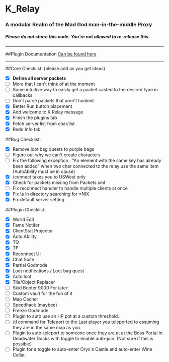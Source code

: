 # K_Relay
### A modular Realm of the Mad God man-in-the-middle Proxy
##### Please do not share this code. You're not allowed to re-release this.
-----------------------------------------------------------

##Plugin Documentation
[Can be found here](../master/PLUGIN%20DOCUMENTATION.md)

-----------------------------------------------------------

##Core Checklist: (please add as you get ideas)
- [x] **Define all server packets**
- [ ] More that I can't think of at the moment
- [ ] Some intuitive way to easily get a packet casted to the desired type in callbacks
- [ ] Don't parse packets that aren't hooked
- [x] Better Run button placement
- [x] Add welcome to K Relay message
- [x] Finish the plugins tab
- [x] Fetch server list from char/list
- [x] Redo Info tab

##Bug Checklist:
- [x] Remove loot bag quests to purple bags
- [ ] Figure out why we can't create characters
- [ ] Fix the following exception : "An element with the same key has already been added" when two char connected to the relay use the same item (AutoAbility must be in cause)
- [x] /connect takes you to USWest only
- [x] Check for packets missing from Packets.xml
- [ ] Fix reconnect handler to handle multiple clients at once
- [x] Fix \s in directory searching for *NIX
- [x] Fix default server setting

##Plugin Checklist:
- [x] World Edit
- [x] Fame Notifer
- [x] ClientStat Projecter
- [x] Auto Ability
- [x] TQ
- [x] TP
- [x] Reconnect UI
- [x] Chat Suite
- [x] Partial Godmode
- [x] Loot notifications / Loot bag quest
- [x] Auto loot
- [x] Tile/Object Replacer
- [ ] Skid Booter 9000
For later:
- [ ] Custom vault for the fun of it
- [ ] Map Cacher
- [ ] Speedhack (maybee)
- [ ] Freeze Godmode
- [ ] Plugin to auto use an HP pot at a custom threshold.
- [ ] /tl command for Teleport to the Last player you teleported to assuming they are in the same map as you.
- [ ] Plugin to auto-teleport to someone once they are at at the Boss Portal in Deadwater Docks with toggle to enable auto-join. (Not sure if this is possible)
- [ ] Plugin for a toggle to auto-enter Oryx's Castle and auto-enter Wine Cellar.
